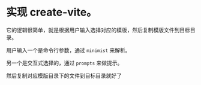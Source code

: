 # 实现 create-vite。

它的逻辑很简单，就是根据用户输入选择对应的模版，然后复制模版文件到目标目录。

用户输入一个是命令行参数，通过 `minimist` 来解析。

另一个是交互式选择的，通过 `prompts` 来做提示。

然后复制对应模版目录下的文件到目标目录就好了